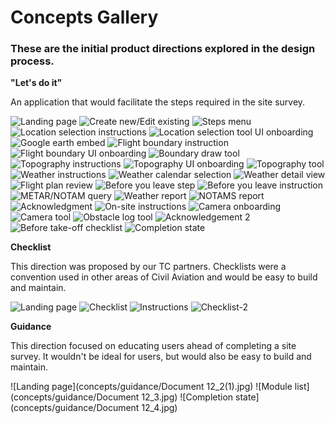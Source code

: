 # Concepts Gallery

### These are the initial product directions explored in the design process.

**"Let's do it"**

An application that would facilitate the steps required in the site survey. 

![Landing page](concepts/letsdoit/IMG_20190306_152438.jpg)
![Create new/Edit existing](concepts/letsdoit/IMG_20190306_152443.jpg)
![Steps menu](concepts/letsdoit/IMG_20190306_152455.jpg)
![Location selection instructions](concepts/letsdoit/IMG_20190306_152500.jpg)
![Location selection tool UI onboarding](concepts/letsdoit/IMG_20190306_152503.jpg)
![Google earth embed](concepts/letsdoit/IMG_20190306_152509.jpg)
![Flight boundary instruction](concepts/letsdoit/IMG_20190306_152523.jpg)
![Flight boundary UI onboarding](concepts/letsdoit/IMG_20190306_152527.jpg)
![Boundary draw tool](concepts/letsdoit/IMG_20190306_152531.jpg)
![Topography instructions](concepts/letsdoit/IMG_20190306_152513.jpg)
![Topography UI onboarding](concepts/letsdoit/IMG_20190306_152516.jpg)
![Topography tool](concepts/letsdoit/IMG_20190306_152519.jpg)
![Weather instructions](concepts/letsdoit/IMG_20190306_152535.jpg)
![Weather calendar selection](concepts/letsdoit/IMG_20190306_152543.jpg)
![Weather detail view](concepts/letsdoit/IMG_20190306_152546.jpg)
![Flight plan review](concepts/letsdoit/IMG_20190306_152552.jpg)
![Before you leave step](concepts/letsdoit/IMG_20190306_152652.jpg)
![Before you leave instruction](concepts/letsdoit/IMG_20190306_152659.jpg)
![METAR/NOTAM query](concepts/letsdoit/IMG_20190306_152702.jpg)
![Weather report](concepts/letsdoit/IMG_20190306_152705.jpg)
![NOTAMS report](concepts/letsdoit/IMG_20190306_152710.jpg)
![Acknowledgment](concepts/letsdoit/IMG_20190306_152712.jpg)
![On-site instructions](concepts/letsdoit/IMG_20190306_152720.jpg)
![Camera onboarding](concepts/letsdoit/IMG_20190306_152722.jpg)
![Camera tool](concepts/letsdoit/IMG_20190306_152726.jpg)
![Obstacle log tool](concepts/letsdoit/IMG_20190306_152731.jpg)
![Acknowledgement 2](concepts/letsdoit/IMG_20190306_152746.jpg)
![Before take-off checklist](concepts/letsdoit/IMG_20190306_152754.jpg)
![Completion state](concepts/letsdoit/IMG_20190306_152750.jpg)

**Checklist**

This direction was proposed by our TC partners. Checklists were a convention used in other areas of Civil Aviation and would be easy to build and maintain. 

![Landing page](concepts/checklist/1-landing.png)
![Checklist](concepts/checklist/2-checklist.png)
![Instructions](concepts/checklist/3-help.png)
![Checklist-2](concepts/checklist/4-weather.png)

**Guidance**

This direction focused on educating users ahead of completing a site survey. It wouldn't be ideal for users, but would also be easy to build and maintain. 

![Landing page](concepts/guidance/Document 12_2(1).jpg)
![Module list](concepts/guidance/Document 12_3.jpg)
![Completion state](concepts/guidance/Document 12_4.jpg)

